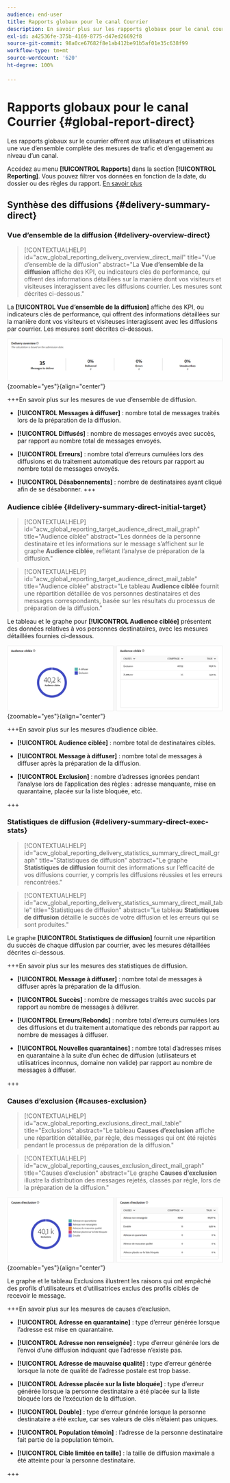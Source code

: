 ```yaml
---
audience: end-user
title: Rapports globaux pour le canal Courrier
description: En savoir plus sur les rapports globaux pour le canal courrier
exl-id: a42536fe-375b-4169-8775-d47ed26692f8
source-git-commit: 98a0ce67682f8e1ab412be91b5af01e35c638f99
workflow-type: tm+mt
source-wordcount: '620'
ht-degree: 100%

---
```


# Rapports globaux pour le canal Courrier {#global-report-direct}

Les rapports globaux sur le courrier offrent aux utilisateurs et utilisatrices une vue d’ensemble complète des mesures de trafic et d’engagement au niveau d’un canal.

Accédez au menu **[!UICONTROL Rapports]** dans la section **[!UICONTROL Reporting]**. Vous pouvez filtrer vos données en fonction de la date, du dossier ou des règles du rapport. [En savoir plus](global-reports.md)

## Synthèse des diffusions {#delivery-summary-direct}

### Vue d’ensemble de la diffusion {#delivery-overview-direct}

>[!CONTEXTUALHELP]
>id="acw_global_reporting_delivery_overview_direct_mail"
>title="Vue d’ensemble de la diffusion"
>abstract="La **Vue d’ensemble de la diffusion** affiche des KPI, ou indicateurs clés de performance, qui offrent des informations détaillées sur la manière dont vos visiteurs et visiteuses interagissent avec les diffusions courrier. Les mesures sont décrites ci-dessous."

La **[!UICONTROL Vue d’ensemble de la diffusion]** affiche des KPI, ou indicateurs clés de performance, qui offrent des informations détaillées sur la manière dont vos visiteurs et visiteuses interagissent avec les diffusions par courrier. Les mesures sont décrites ci-dessous.

![](assets/global_report_direct_mail_delivery_overview.png){zoomable="yes"}{align="center"}

+++En savoir plus sur les mesures de vue d’ensemble de diffusion.

* **[!UICONTROL Messages à diffuser]** : nombre total de messages traités lors de la préparation de la diffusion.

* **[!UICONTROL Diffusés]** : nombre de messages envoyés avec succès, par rapport au nombre total de messages envoyés.

* **[!UICONTROL Erreurs]** : nombre total d’erreurs cumulées lors des diffusions et du traitement automatique des retours par rapport au nombre total de messages envoyés.

* **[!UICONTROL Désabonnements]** : nombre de destinataires ayant cliqué afin de se désabonner.
+++

### Audience ciblée {#delivery-summary-direct-initial-target}

>[!CONTEXTUALHELP]
>id="acw_global_reporting_target_audience_direct_mail_graph"
>title="Audience ciblée"
>abstract="Les données de la personne destinataire et les informations sur le message s’affichent sur le graphe **Audience ciblée**, reflétant l’analyse de préparation de la diffusion."

>[!CONTEXTUALHELP]
>id="acw_global_reporting_target_audience_direct_mail_table"
>title="Audience ciblée"
>abstract="Le tableau **Audience ciblée** fournit une répartition détaillée de vos personnes destinataires et des messages correspondants, basée sur les résultats du processus de préparation de la diffusion."

Le tableau et le graphe pour **[!UICONTROL Audience ciblée]** présentent des données relatives à vos personnes destinataires, avec les mesures détaillées fournies ci-dessous.

![](assets/global_report_direct_mail_targeted_audience.png){zoomable="yes"}{align="center"}

+++En savoir plus sur les mesures d’audience ciblée.

* **[!UICONTROL Audience ciblée]** : nombre total de destinataires ciblés.

* **[!UICONTROL Message à diffuser]** : nombre total de messages à diffuser après la préparation de la diffusion.

* **[!UICONTROL Exclusion]** : nombre d’adresses ignorées pendant l’analyse lors de l’application des règles : adresse manquante, mise en quarantaine, placée sur la liste bloquée, etc.

+++

### Statistiques de diffusion {#delivery-summary-direct-exec-stats}

>[!CONTEXTUALHELP]
>id="acw_global_reporting_delivery_statistics_summary_direct_mail_graph"
>title="Statistiques de diffusion"
>abstract="Le graphe **Statistiques de diffusion** fournit des informations sur l’efficacité de vos diffusions courrier, y compris les diffusions réussies et les erreurs rencontrées."

>[!CONTEXTUALHELP]
>id="acw_global_reporting_delivery_statistics_summary_direct_mail_table"
>title="Statistiques de diffusion"
>abstract="Le tableau **Statistiques de diffusion** détaille le succès de votre diffusion et les erreurs qui se sont produites."

Le graphe **[!UICONTROL Statistiques de diffusion]** fournit une répartition du succès de chaque diffusion par courrier, avec les mesures détaillées décrites ci-dessous.

+++En savoir plus sur les mesures des statistiques de diffusion.

* **[!UICONTROL Message à diffuser]** : nombre total de messages à diffuser après la préparation de la diffusion.

* **[!UICONTROL Succès]** : nombre de messages traités avec succès par rapport au nombre de messages à délivrer.

* **[!UICONTROL Erreurs/Rebonds]** : nombre total d’erreurs cumulées lors des diffusions et du traitement automatique des rebonds par rapport au nombre de messages à diffuser.

* **[!UICONTROL Nouvelles quarantaines]** : nombre total d’adresses mises en quarantaine à la suite d’un échec de diffusion (utilisateurs et utilisatrices inconnus, domaine non valide) par rapport au nombre de messages à diffuser.

+++

### Causes d’exclusion {#causes-exclusion}

>[!CONTEXTUALHELP]
>id="acw_global_reporting_exclusions_direct_mail_table"
>title="Exclusions"
>abstract="Le tableau **Causes d’exclusion** affiche une répartition détaillée, par règle, des messages qui ont été rejetés pendant le processus de préparation de la diffusion."

>[!CONTEXTUALHELP]
>id="acw_global_reporting_causes_exclusion_direct_mail_graph"
>title="Causes d’exclusion"
>abstract="Le graphe **Causes d’exclusion** illustre la distribution des messages rejetés, classés par règle, lors de la préparation de la diffusion."

![](assets/global_report_direct_mail_exclusions.png){zoomable="yes"}{align="center"}

Le graphe et le tableau Exclusions illustrent les raisons qui ont empêché des profils d’utilisateurs et d’utilisatrices exclus des profils ciblés de recevoir le message.

+++En savoir plus sur les mesures de causes d’exclusion.

* **[!UICONTROL Adresse en quarantaine]** : type d’erreur générée lorsque l’adresse est mise en quarantaine.

* **[!UICONTROL Adresse non renseignée]** : type d’erreur générée lors de l’envoi d’une diffusion indiquant que l’adresse n’existe pas.

* **[!UICONTROL Adresse de mauvaise qualité]** : type d’erreur générée lorsque la note de qualité de l’adresse postale est trop basse.

* **[!UICONTROL Adresse placée sur la liste bloquée]** : type d’erreur générée lorsque la personne destinataire a été placée sur la liste bloquée lors de l’exécution de la diffusion.

* **[!UICONTROL Double]** : type d’erreur générée lorsque la personne destinataire a été exclue, car ses valeurs de clés n’étaient pas uniques.

* **[!UICONTROL Population témoin]** : l’adresse de la personne destinataire fait partie de la population témoin.

* **[!UICONTROL Cible limitée en taille]** : la taille de diffusion maximale a été atteinte pour la personne destinataire.

+++
